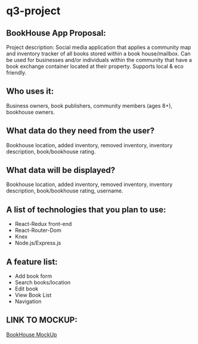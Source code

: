 # q3-project

## BookHouse App Proposal:
Project description:
Social media application that applies a community map and inventory tracker of all books stored within a book house/mailbox. Can be used for businesses and/or individuals within the community that have a book exchange container located at their property. Supports local & eco friendly.

## Who uses it:
Business owners, book publishers, community members (ages 8+), bookhouse owners.

## What data do they need from the user?
Bookhouse location, added inventory, removed inventory, inventory description, book/bookhouse rating.
 
## What data will be displayed?
Bookhouse location, added inventory, removed inventory, inventory description, book/bookhouse rating, username.

## A list of technologies that you plan to use:
* React-Redux front-end
* React-Router-Dom
* Knex
* Node.js/Express.js 
 
## A feature list:
* Add book form
* Search books/location
* Edit book
* View Book List
* Navigation

## LINK TO MOCKUP:
[BookHouse MockUp](https://photos.app.goo.gl/LeJtiLfXTzStuyYi9)
